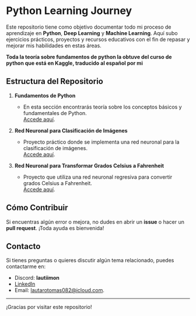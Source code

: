 # Python Learning Journey

Este repositorio tiene como objetivo documentar todo mi proceso de aprendizaje en **Python**, **Deep Learning** y **Machine Learning**. Aquí subo ejercicios prácticos, proyectos y recursos educativos con el fin de repasar y mejorar mis habilidades en estas áreas.

**Toda la teoría sobre fundamentos de python la obtuve del curso de python que está en Kaggle, traducido al español por mi**

## Estructura del Repositorio

1. **Fundamentos de Python**  
   - En esta sección encontrarás teoría sobre los conceptos básicos y fundamentales de Python.  
   [Accede aquí](./fundamentos-python/docs/fundamentos.md).

2. **Red Neuronal para Clasificación de Imágenes**  
   - Proyecto práctico donde se implementa una red neuronal para la clasificación de imágenes.  
   [Accede aquí](./red-neuronal-clasificatoria/clasificatoria.md).

3. **Red Neuronal para Transformar Grados Celsius a Fahrenheit**  
   - Proyecto que utiliza una red neuronal regresiva para convertir grados Celsius a Fahrenheit.  
   [Accede aquí](./red-neuronal-nums/index2.py).

## Cómo Contribuir

Si encuentras algún error o mejora, no dudes en abrir un **issue** o hacer un **pull request**. ¡Toda ayuda es bienvenida!

## Contacto

Si tienes preguntas o quieres discutir algún tema relacionado, puedes contactarme en:
- Discord: **lautiimon**  
- [LinkedIn](https://www.linkedin.com/in/lautaro-tomas-montero)  
- Email: [lautarotomas082@icloud.com](mailto:lautarotomas082@icloud.com).

---

¡Gracias por visitar este repositorio!





